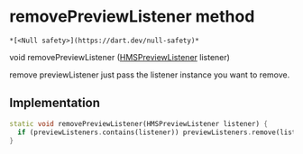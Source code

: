 


# removePreviewListener method




    *[<Null safety>](https://dart.dev/null-safety)*




void removePreviewListener
([HMSPreviewListener](../../model_hms_preview_listener/HMSPreviewListener-class.md) listener)





<p>remove previewListener just pass the listener instance you want to remove.</p>



## Implementation

```dart
static void removePreviewListener(HMSPreviewListener listener) {
  if (previewListeners.contains(listener)) previewListeners.remove(listener);
}
```







